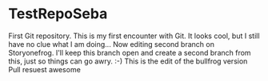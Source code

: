 # TestRepoSeba
First Git repository.
This is my first encounter with Git.
It looks cool, but I still have no clue what I am doing...
Now editing second branch on Storyonefrog.
I'll keep this branch open and create a second branch from this, just so things can go awry.
:-)
This is the edit of the bullfrog version
Pull resuest awesome
